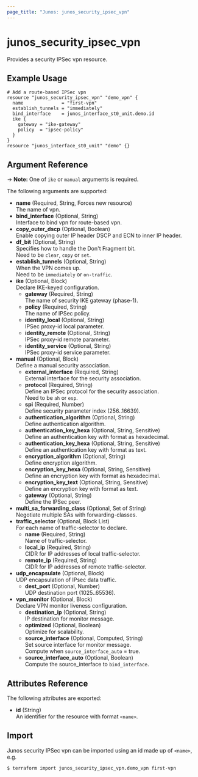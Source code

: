 ```yaml
---
page_title: "Junos: junos_security_ipsec_vpn"
---
```


# junos_security_ipsec_vpn

Provides a security IPSec vpn resource.

## Example Usage

```hcl
# Add a route-based IPSec vpn
resource "junos_security_ipsec_vpn" "demo_vpn" {
  name              = "first-vpn"
  establish_tunnels = "immediately"
  bind_interface    = junos_interface_st0_unit.demo.id
  ike {
    gateway = "ike-gateway"
    policy  = "ipsec-policy"
  }
}
resource "junos_interface_st0_unit" "demo" {}
```

## Argument Reference

-> **Note:** One of `ike` or `manual` arguments is required.

The following arguments are supported:

- **name** (Required, String, Forces new resource)  
  The name of vpn.
- **bind_interface** (Optional, String)  
  Interface to bind vpn for route-based vpn.  
- **copy_outer_dscp** (Optional, Boolean)  
  Enable copying outer IP header DSCP and ECN to inner IP header.
- **df_bit** (Optional, String)  
  Specifies how to handle the Don't Fragment bit.  
  Need to be `clear`, `copy` or `set`.
- **establish_tunnels** (Optional, String)  
  When the VPN comes up.  
  Need to be `immediately` or `on-traffic`.
- **ike** (Optional, Block)  
  Declare IKE-keyed configuration.
  - **gateway** (Required, String)  
    The name of security IKE gateway (phase-1).
  - **policy** (Required, String)  
    The name of IPSec policy.
  - **identity_local** (Optional, String)  
    IPSec proxy-id local parameter.
  - **identity_remote** (Optional, String)  
    IPSec proxy-id remote parameter.
  - **identity_service** (Optional, String)  
    IPSec proxy-id service parameter.
- **manual** (Optional, Block)  
  Define a manual security association.
  - **external_interface** (Required, String)  
    External interface for the security association.
  - **protocol** (Required, String)  
    Define an IPSec protocol for the security association.  
    Need to be `ah` or `esp`.
  - **spi** (Required, Number)  
    Define security parameter index (256..16639).
  - **authentication_algorithm** (Optional, String)  
    Define authentication algorithm.
  - **authentication_key_hexa** (Optional, String, Sensitive)  
    Define an authentication key with format as hexadecimal.
  - **authentication_key_hexa** (Optional, String, Sensitive)  
    Define an authentication key with format as text.
  - **encryption_algorithm** (Optional, String)  
    Define encryption algorithm.
  - **encryption_key_hexa** (Optional, String, Sensitive)  
    Define an encryption key with format as hexadecimal.
  - **encryption_key_text** (Optional, String, Sensitive)  
    Define an encryption key with format as text.
  - **gateway** (Optional, String)  
    Define the IPSec peer.
- **multi_sa_forwarding_class** (Optional, Set of String)  
  Negotiate multiple SAs with forwarding-classes.
- **traffic_selector** (Optional, Block List)  
  For each name of traffic-selector to declare.
  - **name** (Required, String)  
    Name of traffic-selector.
  - **local_ip** (Required, String)  
    CIDR for IP addresses of local traffic-selector.
  - **remote_ip** (Required, String)  
    CIDR for IP addresses of remote traffic-selector.
- **udp_encapsulate** (Optional, Block)  
  UDP encapsulation of IPsec data traffic.
  - **dest_port** (Optional, Number)  
    UDP destination port (1025..65536).
- **vpn_monitor** (Optional, Block)  
  Declare VPN monitor liveness configuration.
  - **destination_ip** (Optional, String)  
    IP destination for monitor message.
  - **optimized** (Optional, Boolean)  
    Optimize for scalability.
  - **source_interface** (Optional, Computed, String)  
    Set source interface for monitor message.  
    Compute when `source_interface_auto` = true.
  - **source_interface_auto** (Optional, Boolean)  
    Compute the source_interface to `bind_interface`.

## Attributes Reference

The following attributes are exported:

- **id** (String)  
  An identifier for the resource with format `<name>`.

## Import

Junos security IPSec vpn can be imported using an id made up of `<name>`, e.g.

```shell
$ terraform import junos_security_ipsec_vpn.demo_vpn first-vpn
```
